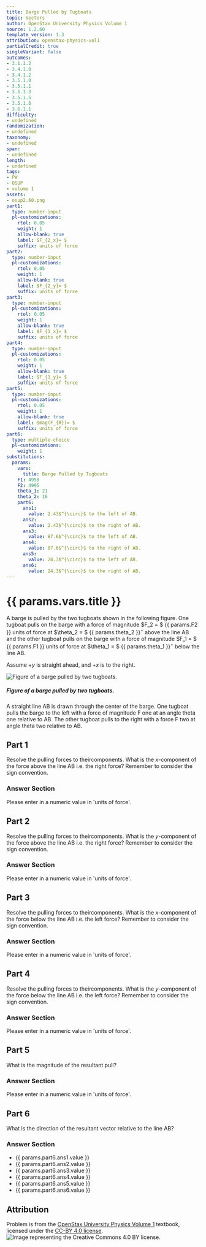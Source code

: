 ```yaml
---
title: Barge Pulled by Tugboats
topic: Vectors
author: OpenStax University Physics Volume 1
source: 1.2.60
template_version: 1.3
attribution: openstax-physics-vol1
partialCredit: true
singleVariant: false
outcomes:
- 3.1.1.2
- 3.4.1.0
- 3.4.1.2
- 3.5.1.0
- 3.5.1.1
- 3.5.1.3
- 3.5.1.5
- 3.5.1.6
- 3.6.1.1
difficulty:
- undefined
randomization:
- undefined
taxonomy:
- undefined
span:
- undefined
length:
- undefined
tags:
- PW
- OSUP
- volume 1
assets:
- osup2.60.png
part1:
  type: number-input
  pl-customizations:
    rtol: 0.05
    weight: 1
    allow-blank: true
    label: $F_{2_x}= $
    suffix: units of force
part2:
  type: number-input
  pl-customizations:
    rtol: 0.05
    weight: 1
    allow-blank: true
    label: $F_{2_y}= $
    suffix: units of force
part3:
  type: number-input
  pl-customizations:
    rtol: 0.05
    weight: 1
    allow-blank: true
    label: $F_{1_x}= $
    suffix: units of force
part4:
  type: number-input
  pl-customizations:
    rtol: 0.05
    weight: 1
    allow-blank: true
    label: $F_{1_y}= $
    suffix: units of force
part5:
  type: number-input
  pl-customizations:
    rtol: 0.05
    weight: 1
    allow-blank: true
    label: $mag(F_{R})= $
    suffix: units of force
part6:
  type: multiple-choice
  pl-customizations:
    weight: 1
substitutions:
  params:
    vars:
      title: Barge Pulled by Tugboats
    F1: 4958
    F2: 4995
    theta_1: 21
    theta_2: 16
    part6:
      ans1:
        value: 2.43$^{\circ}$ to the left of AB.
      ans2:
        value: 2.43$^{\circ}$ to the right of AB.
      ans3:
        value: 87.6$^{\circ}$ to the left of AB.
      ans4:
        value: 87.6$^{\circ}$ to the right of AB.
      ans5:
        value: 24.3$^{\circ}$ to the left of AB.
      ans6:
        value: 24.3$^{\circ}$ to the right of AB.
---
```

# {{ params.vars.title }}
A barge is pulled by the two tugboats shown in the following figure.
One tugboat pulls on the barge with a force of magnitude $F_2 = $ {{ params.F2 }} units of force at $\theta_2 = $ {{ params.theta_2 }}$^{\circ}$ above the line AB and the other tugboat pulls on the barge with a force of magnitude $F_1 = $ {{ params.F1 }} units of force at $\theta_1 = $ {{ params.theta_1 }}$^{\circ}$ below the line AB.

Assume $+y$ is straight ahead, and $+x$ is to the right.

<img longdesc="Barge Pulled by Tugboats.md#desc" alt="Figure of a barge pulled by two tugboats." src="osup2.60.png">

<div id="desc">
<h5>Figure of a barge pulled by two tugboats.</h5>
A straight line AB is drawn through the center of the barge. One tugboat pulls the barge to the left with a force of magnitude F one at an angle theta one relative to AB. The other tugboat pulls to the right with a force F two at angle theta two relative to AB.
</div>

## Part 1

Resolve the pulling forces to theircomponents.
What is the $x$-component of the force above the line AB i.e. the right force?
Remember to consider the sign convention.

### Answer Section

Please enter in a numeric value in 'units of force'.

## Part 2

Resolve the pulling forces to theircomponents.
What is the $y$-component of the force above the line AB i.e. the right force?
Remember to consider the sign convention.

### Answer Section

Please enter in a numeric value in 'units of force'.

## Part 3

Resolve the pulling forces to theircomponents.
What is the $x$-component of the force below the line AB i.e. the left force?
Remember to consider the sign convention.

### Answer Section

Please enter in a numeric value in 'units of force'.

## Part 4

Resolve the pulling forces to theircomponents.
What is the $y$-component of the force below the line AB i.e. the left force?
Remember to consider the sign convention.

### Answer Section

Please enter in a numeric value in 'units of force'.

## Part 5

What is the magnitude of the resultant pull?

### Answer Section

Please enter in a numeric value in 'units of force'.

## Part 6

What is the direction of the resultant vector relative to the line AB?

### Answer Section

- {{ params.part6.ans1.value }}
- {{ params.part6.ans2.value }}
- {{ params.part6.ans3.value }}
- {{ params.part6.ans4.value }}
- {{ params.part6.ans5.value }}
- {{ params.part6.ans6.value }}

## Attribution

Problem is from the [OpenStax University Physics Volume 1](https://openstax.org/details/books/university-physics-volume-1) textbook, licensed under the [CC-BY 4.0 license](https://creativecommons.org/licenses/by/4.0/).<br>![Image representing the Creative Commons 4.0 BY license.](https://raw.githubusercontent.com/firasm/bits/master/by.png)